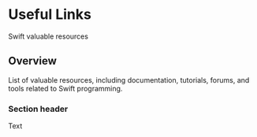 # Useful Links

Swift valuable resources

## Overview

List of valuable resources, including documentation, tutorials, forums, and tools related to Swift programming.

### Section header

<!--@START_MENU_TOKEN@-->Text<!--@END_MENU_TOKEN@-->
